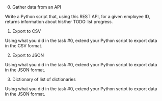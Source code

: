 0. Gather data from an API

Write a Python script that, using this REST API, for a given employee ID, returns information about his/her TODO list progress.

1. Export to CSV

Using what you did in the task #0, extend your Python script to export data in the CSV format.

2. Export to JSON

Using what you did in the task #0, extend your Python script to export data in the JSON format.


3. Dictionary of list of dictionaries

Using what you did in the task #0, extend your Python script to export data in the JSON format.
